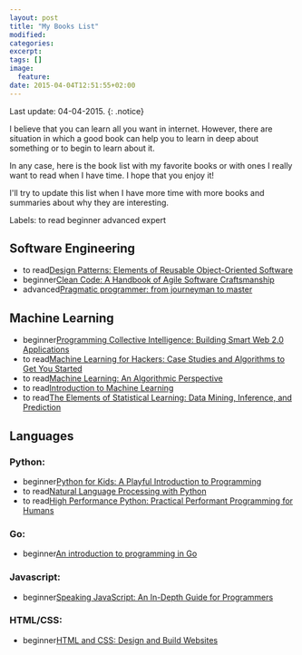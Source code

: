```yaml
---
layout: post
title: "My Books List"
modified:
categories: 
excerpt:
tags: []
image:
  feature:
date: 2015-04-04T12:51:55+02:00
---
```


Last update: 04-04-2015.
{: .notice}

I believe that you can learn all you want in internet. However, there are situation in which a good book can help you to learn in deep about something or to begin to learn about it.

In any case, here is the book list with my favorite books or with ones I really want to read when I have time. I hope that you enjoy it!

I'll try to update this list when I have more time with more books and summaries about why they are interesting.

Labels:
<span class="label label-info">to read</span>
<span class="label label-success">beginner</span>
<span class="label label-warning">advanced</span>
<span class="label label-danger">expert</span>

## Software Engineering

- <span class="label label-info">to read</span>[Design Patterns: Elements of Reusable Object-Oriented Software](http://www.informit.com/store/design-patterns-elements-of-reusable-object-oriented-9780201633610)
- <span class="label label-success">beginner</span>[Clean Code: A Handbook of Agile Software Craftsmanship](http://www.pearsonhighered.com/educator/product/Clean-Code-A-Handbook-of-Agile-Software-Craftsmanship/9780132350884.page)
- <span class="label label-warning">advanced</span>[Pragmatic programmer: from journeyman to master](http://www.informit.com/store/pragmatic-programmer-from-journeyman-to-master-9780201616224)

## Machine Learning

- <span class="label label-success">beginner</span>[Programming Collective Intelligence: Building Smart Web 2.0 Applications](http://shop.oreilly.com/product/9780596529321.do)
- <span class="label label-info">to read</span>[Machine Learning for Hackers: Case Studies and Algorithms to Get You Started](http://shop.oreilly.com/product/0636920018483.do)
- <span class="label label-info">to read</span>[Machine Learning: An Algorithmic Perspective](http://www.crcpress.com/product/isbn/9781466583283)
- <span class="label label-info">to read</span>[Introduction to Machine Learning](http://mitpress.mit.edu/books/introduction-machine-learning-0)
- <span class="label label-info">to read</span>[The Elements of Statistical Learning: Data Mining, Inference, and Prediction](http://statweb.stanford.edu/~tibs/ElemStatLearn/)

## Languages

### Python:

- <span class="label label-success">beginner</span>[Python for Kids: A Playful Introduction to Programming](http://www.nostarch.com/pythonforkids)
- <span class="label label-info">to read</span>[Natural Language Processing with Python](http://shop.oreilly.com/product/9780596516499.do)
- <span class="label label-info">to read</span>[High Performance Python: Practical Performant Programming for Humans](http://shop.oreilly.com/product/0636920028963.do)

### Go:

- <span class="label label-success">beginner</span>[An introduction to programming in Go](http://www.golang-book.com/)

### Javascript:

- <span class="label label-success">beginner</span>[Speaking JavaScript: An In-Depth Guide for Programmers](http://shop.oreilly.com/product/0636920029564.do)

### HTML/CSS:

- <span class="label label-success">beginner</span>[HTML and CSS: Design and Build Websites](http://www.htmlandcssbook.com/)
